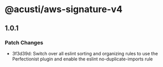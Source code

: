 # @acusti/aws-signature-v4

## 1.0.1

### Patch Changes

-   3f3d39d: Switch over all eslint sorting and organizing rules to use the
    Perfectionist plugin and enable the eslint no-duplicate-imports rule
